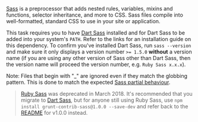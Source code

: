[Sass](http://sass-lang.com) is a preprocessor that adds nested rules, variables, mixins and functions, selector inheritance, and more to CSS. Sass files compile into well-formatted, standard CSS to use in your site or application.

This task requires you to have [Dart Sass](http://sass-lang.com/install) installed and for Dart Sass to be added into your system's `PATH`. Refer to the links for an installation guide on this dependency. To confirm you've installed Dart Sass, run `sass --version` and make sure it only displays a version number `>= 1.5.0` **without** a version name (if you are using any other version of Sass other than Dart Sass, then the version name will proceed the version number, e.g. `Ruby Sass x.x.x`).

Note: Files that begin with "_" are ignored even if they match the globbing pattern. This is done to match the expected [Sass partial behaviour](http://sass-lang.com/documentation/file.SASS_REFERENCE.html#partials).

> [Ruby Sass](https://sass-lang.com/ruby-sass) was deprecated in March 2018. It's recommended that you migrate to [Dart Sass](https://sass-lang.com/dart-sass), but for anyone still using Ruby Sass, use `npm install grunt-contrib-sass@1.0.0 --save-dev` and refer back to the [README](https://github.com/gruntjs/grunt-contrib-sass/blob/4d564555ecb138108129c53a896bf03818d11e3d/README.md) for v1.0.0 instead.